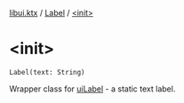 [libui.ktx](../index.md) / [Label](index.md) / [&lt;init&gt;](./-init-.md)

# &lt;init&gt;

`Label(text: String)`

Wrapper class for [uiLabel](../../libui/ui-label.md) - a static text label.

